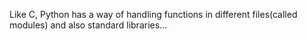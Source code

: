 Like C, Python has a way of handling functions in different files(called modules) and also standard libraries...
